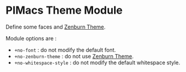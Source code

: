 # PIMacs Theme Module

Define some faces and [Zenburn Theme](https://github.com/bbatsov/zenburn-emacs).

Module options are :
* `+no-font` : do not modify the default font.
* `+no-zenburn-theme` : do not use [Zenburn Theme](https://github.com/bbatsov/zenburn-emacs).
* `+no-whitespace-style` : do not modify the default whitespace style.
